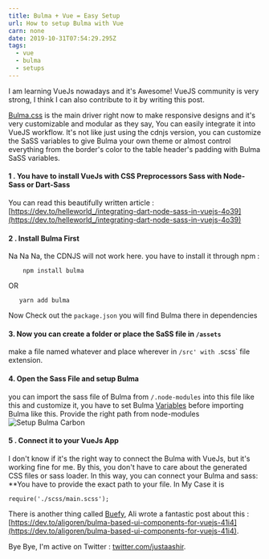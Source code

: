 ```yaml
---
title: Bulma + Vue = Easy Setup
url: How to setup Bulma with Vue
carn: none
date: 2019-10-31T07:54:29.295Z
tags:
  - vue
  - bulma
  - setups
---
```

I am learning VueJs nowadays and it's Awesome! VueJS community is very strong, I think I can also contribute to it by writing this post.

[Bulma.css](http://bulma.io) is the main driver right now to make responsive designs and it's very customizable and modular as they say, You can easily integrate it into VueJS workflow. It's not like just using the cdnjs version, you can customize the SaSS variables to give Bulma your own theme or almost control everything from the border's color to the table header's padding with Bulma SaSS variables.
#### 1 . You have to install VueJs with CSS Preprocessors Sass with Node-Sass or Dart-Sass
You can read this beautifully written article : [https://dev.to/helleworld_/integrating-dart-node-sass-in-vuejs-4o39](https://dev.to/helleworld_/integrating-dart-node-sass-in-vuejs-4o39)

#### 2 . Install Bulma First
Na Na Na, the CDNJS will not work here. you have to install it through npm :
```
    npm install bulma
```
OR
```
   yarn add bulma
```
Now Check out the `package.json` you will find Bulma there in dependencies

#### 3. Now you can create a folder or place the SaSS file in `/assets`
make a file named whatever and place wherever in `/src' with `.scss` file extension.

#### 4. Open the Sass File and setup Bulma
you can import the sass file of Bulma from `/.node-modules` into this file like this and customize it, you have to set Bulma [Variables](https://bulma.io/documentation/customize/variables/) before importing Bulma like this. Provide the right path from node-modules
![Setup Bulma Carbon](https://thepracticaldev.s3.amazonaws.com/i/hdtbma337wcz4318ad51.png)

#### 5 . Connect it to your VueJs App
I don't know if it's the right way to connect the Bulma with VueJs, but it's working fine for me. By this, you don't have to care about the generated CSS files or sass loader. In this way, you can connect your Bulma and sass: **You have to provide the exact path to your file. In My Case it is

    require('./scss/main.scss');

There is another thing called [Buefy](buefy.org), Ali wrote a fantastic post about this : [https://dev.to/aligoren/bulma-based-ui-components-for-vuejs-41i4](https://dev.to/aligoren/bulma-based-ui-components-for-vuejs-41i4).

Bye Bye, I'm active on Twitter : [twitter.com/justaashir](https://www.twitter.com/justaashir).

